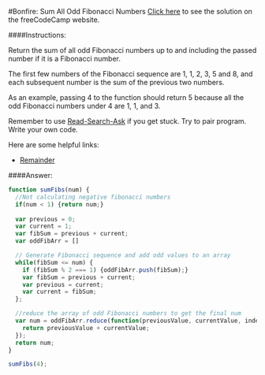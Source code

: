#Bonfire: Sum All Odd Fibonacci Numbers
<a href="http://freecodecamp.com/challenges/Bonfire:%20Sum%20All%20Odd%20Fibonacci%20Numbers?solution=function%20sumFibs(num)%20%7B%0A%20%20%2F%2FNot%20calculating%20negative%20fibonacci%20numbers%0A%20%20if(num%20%3C%201)%20%7Breturn%20num%3B%7D%0A%20%20%0A%20%20var%20previous%20%3D%200%3B%0A%20%20var%20current%20%3D%201%3B%0A%20%20var%20fibSum%20%3D%20previous%20%2B%20current%3B%0A%20%20var%20oddFibArr%20%3D%20%5B%5D%0A%0A%20%20%2F%2F%20Generate%20Fibonacci%20sequence%20and%20add%20odd%20values%20to%20an%20array%0A%20%20while(fibSum%20%3C%3D%20num)%20%7B%0A%20%20%20%20if%20(fibSum%20%25%202%20%3D%3D%3D%201)%20%7BoddFibArr.push(fibSum)%3B%7D%0A%20%20%20%20var%20fibSum%20%3D%20previous%20%2B%20current%3B%0A%20%20%20%20var%20previous%20%3D%20current%3B%0A%20%20%20%20var%20current%20%3D%20fibSum%3B%0A%20%20%7D%3B%0A%0A%20%20%2F%2Freduce%20the%20array%20of%20odd%20Fibonacci%20numbers%20to%20get%20the%20final%20num%0A%20%20var%20num%20%3D%20oddFibArr.reduce(function(previousValue%2C%20currentValue%2C%20index%2C%20array)%20%7B%0A%20%20%20%20return%20previousValue%20%2B%20currentValue%3B%0A%20%20%7D)%3B%0A%20%20return%20num%3B%0A%7D%0A%0AsumFibs(4)%3B" target="_blank">Click here</a> to see the solution on the freeCodeCamp website.


####Instructions:
<p class="wrappable negative-10">Return the sum of all odd Fibonacci numbers up to and including the passed number if it is a Fibonacci number.</p><p class="wrappable negative-10">The first few numbers of the Fibonacci sequence are 1, 1, 2, 3, 5 and 8, and each subsequent number is the sum of the previous two numbers.</p><p class="wrappable negative-10">As an example, passing 4 to the function should return 5 because all the odd Fibonacci numbers under 4 are 1, 1, and 3.</p><p class="wrappable negative-10">Remember to use <a href="//github.com/FreeCodeCamp/freecodecamp/wiki/How-to-get-help-when-you-get-stuck" target="_blank">Read-Search-Ask</a> if you get stuck. Try to pair program. Write your own code.</p><div class="negative-30-bottom"><div id="MDN-links"><p class="negative-10">Here are some helpful links:</p><div class="negative-10"><ul><li><a href="https://developer.mozilla.org/en-US/docs/Web/JavaScript/Reference/Operators/Arithmetic_Operators#Remainder_(.25)" target="_blank">Remainder</a></li></ul></div></div></div>


####Answer:
```javascript
function sumFibs(num) {
  //Not calculating negative fibonacci numbers
  if(num < 1) {return num;}
  
  var previous = 0;
  var current = 1;
  var fibSum = previous + current;
  var oddFibArr = []

  // Generate Fibonacci sequence and add odd values to an array
  while(fibSum <= num) {
    if (fibSum % 2 === 1) {oddFibArr.push(fibSum);}
    var fibSum = previous + current;
    var previous = current;
    var current = fibSum;
  };

  //reduce the array of odd Fibonacci numbers to get the final num
  var num = oddFibArr.reduce(function(previousValue, currentValue, index, array) {
    return previousValue + currentValue;
  });
  return num;
}

sumFibs(4);
```
